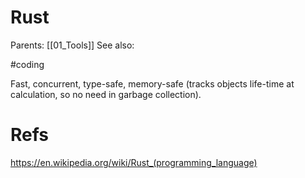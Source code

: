 # Rust

Parents: [[01_Tools]]
See also:

#coding


Fast, concurrent, type-safe, memory-safe (tracks objects life-time at calculation, so no need in garbage collection).

# Refs

https://en.wikipedia.org/wiki/Rust_(programming_language)

